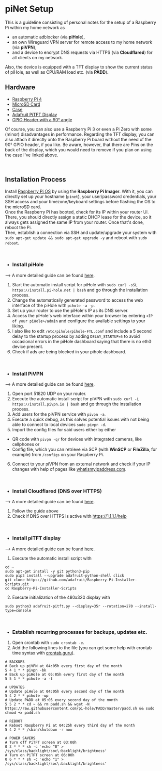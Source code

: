 piNet Setup
========================
This is a guideline consisting of personal notes for the setup of a Raspberry Pi within my home network as 
  + an automatic adblocker (via <b>piHole</b>),
  + an own Wireguard VPN server for remote access to my home network (via <b>piVPN</b>),
  + and a device to encrypt DNS requests via HTTPS (via <b>Cloudflared</b>) for all clients on my network.
  
Also, the device is equipped with a TFT display to show the current status of piHole, as well as CPU/RAM load etc. (via <b>PADD</b>).

## Hardware
+ [Raspberry Pi 4](https://www.raspberrypi.com/products/raspberry-pi-4-model-b/)
+ [MicroSD Card](https://www.westerndigital.com/products/memory-cards/sandisk-max-endurance-uhs-i-microsd#SDSQQVR-032G-GN6IA)
+ [Case](https://geekworm.com/collections/raspberry-pi/products/raspberry-pi-4-model-b-armor-aluminum-alloy-case-protective-shell)
+ [Adafruit PiTFT Display](https://www.adafruit.com/product/2441)
+ [GPIO Header with a 90° angle](https://www.voc-electronics.com/a-37420733/gpio-extensions/26-pin-gpio-connector-header-extender-90-degree-angle/#description)

Of course, you can also use a Raspberry Pi 3 or even a Pi Zero with some (minor) disadvantages in performance. Regarding the TFT display, you can also attach it directly onto the Raspberry Pi board without the need of the 90° GPIO header, if you like. Be aware, however, that there are Pins on the back of the display, which you would need to remove if you plan on using the case I've linked above.

<br>

## Installation Process
Install [Raspberry Pi OS](https://www.raspberrypi.com/software/) by using the <b>Raspberry Pi Imager</b>. With it, you can directly set up your hostname (`pinet`), your user/password credentials, your SSH access and your timezone/keyboard settings before flashing the OS to the microSD card.<br>
Once the Raspberry Pi has booted, check for its IP within your router UI. There, you should directly assign a static DHCP lease for the device, so it always gets assigned the same IP from your router. Once that's done, reboot the Pi.<br>
Then, establish a connection via SSH and update/upgrade your system with `sudo apt-get update && sudo apt-get upgrade -y` and reboot with `sudo reboot`.

<br>

+ ### Install piHole
--> A more detailed guide can be found [here](https://www.smarthomebeginner.com/pi-hole-setup-guide/).
1. Start the automatic install script for piHole with `sudo curl -sSL https://install.pi-hole.net | bash` and go through the installation process.
2. Change the automatically generated password to access the web interface of the piHole with `pihole -a -p`.
3. Set up your router to use the piHole's IP as its DNS server.
4. Access the piHole's web interface within your browser by entering `<IP of your piHole>/admin` and configure the available settings to your liking.
5. I also like to edit `/etc/pihole/pihole-FTL.conf` and include a 5 second delay to the startup process by adding `DELAY_STARTUP=5` to avoid occasional errors in the piHole dashboard saying that there is no eth0 device present. 
6. Check if ads are being blocked in your pihole dashboard.
  
<br>
  
+ ### Install PiVPN
--> A more detailed guide can be found [here](https://www.crosstalksolutions.com/pivpn-wireguard-complete-setup-2022).
1. Open port 51820 UDP on your router.
2. Execute the automatic install script for piVPN with `sudo curl -L https://install.pivpn.io | bash` and go through the installation process.
3. Add users for the piVPN service with `pivpn -a`.
4. Execute a quick debug, as this solves potential issues with not being able to connect to local devices `sudo pivpn -d`.
5. Import the config files for said users either by either
  + QR code with `pivpn -qr` for devices with integrated cameras, like cellphones or
  + Config file, which you can retrieve via SCP (with <b>WinSCP</b> or <b>FileZilla</b>, for example) from `/configs` on your Raspberry Pi.
6. Connect to your piVPN from an external network and check if your IP changes with help of pages like [whatismyipaddress.com](https://whatismyipaddress.com/).

<br>
  
+ ### Install Cloudflared (DNS over HTTPS)
--> A more detailed guide can be found [here](https://nathancatania.com/posts/pihole-dns-doh/).
1. Follow the guide above
2. Check if DNS over HTTPS is active with https://1.1.1.1/help
  
<br>

+ ### Install piTFT display
--> A more detailed guide can be found [here](https://learn.adafruit.com/pi-hole-ad-pitft-tft-detection-display/pitft-configuration).
1. Execute the automatic install script with 
```
cd ~
sudo apt-get install -y git python3-pip
sudo pip3 install --upgrade adafruit-python-shell click
git clone https://github.com/adafruit/Raspberry-Pi-Installer-Scripts.git
cd Raspberry-Pi-Installer-Scripts
```
2. Execute initialization of the 480x320 display with
```
sudo python3 adafruit-pitft.py --display=35r --rotation=270 --install-type=console
```

<br>
  
+ ### Establish recurring processes for backups, updates etc.
1. Open crontab with `sudo crontab -e`.
2. Add the following lines to the file (you can get some help with crontab time syntax with [crontab.guru](https://crontab.guru/)).
```
# BACKUPS
# Back up piVPN at 04:05h every first day of the month
5 4 1 * * pivpn -bk
# Back up piHole at 05:05h every first day of the month
5 5 1 * * pihole -a -t

# UPDATES
# Update piHole at 04:05h every second day of the month
5 4 2 * * pihole -up
# Update PADD at 05:05 every second day of the month
5 5 2 * * cd ~ && rm padd.sh && wget -N https://raw.githubusercontent.com/pi-hole/PADD/master/padd.sh && sudo chmod +x padd.sh

# REBOOT
# Reboot Raspberry Pi at 04:25h every third day of the month
5 4 2 * * /sbin/shutdown -r now

# POWER SAVERS
# Turn off PiTFT screen at 03:00h
0 3 * * * sh -c 'echo "0" > /sys/class/backlight/soc\:backlight/brightness'
# Turn on PiTFT screen at 06:00h
0 6 * * * sh -c 'echo "1" > /sys/class/backlight/soc\:backlight/brightness'
```
  
<b></br>
